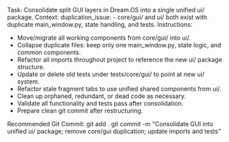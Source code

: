 Task: Consolidate split GUI layers in Dream.OS into a single unified ui/ package.
Context:
  duplication_issue:
    - core/gui/ and ui/ both exist with duplicate main_window.py, state handling, and tests.
Instructions:
  - Move/migrate all working components from core/gui/ into ui/.
  - Collapse duplicate files: keep only one main_window.py, state logic, and common components.
  - Refactor all imports throughout project to reference the new ui/ package structure.
  - Update or delete old tests under tests/core/gui/ to point at new ui/ system.
  - Refactor stale fragment tabs to use unified shared components from ui/.
  - Clean up orphaned, redundant, or dead code as necessary.
  - Validate all functionality and tests pass after consolidation.
  - Prepare clean git commit after restructuring.

Recommended Git Commit:
    git add .
    git commit -m "Consolidate GUI into unified ui/ package; remove core/gui duplication; update imports and tests" 